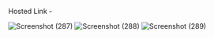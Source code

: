 Hosted Link -

![Screenshot (287)](https://github.com/shweta-sharma-1009/flexbox/assets/128416925/4ee1bc4d-3d5d-4ad3-9b0a-9aeebfb99d60)
![Screenshot (288)](https://github.com/shweta-sharma-1009/flexbox/assets/128416925/db3443a3-f2df-474c-88e7-d81d93288b5d)
![Screenshot (289)](https://github.com/shweta-sharma-1009/flexbox/assets/128416925/df65e40a-a1fe-4fa5-917c-82999ac6d7a1)
